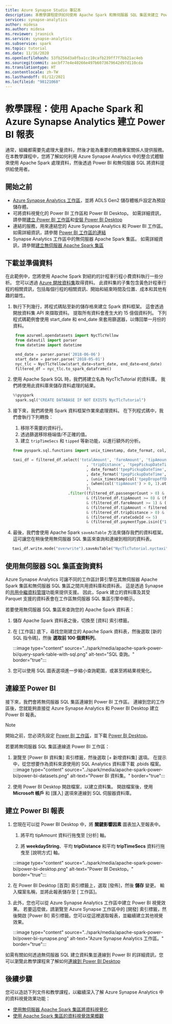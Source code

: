 ```yaml
---
title: Azure Synapse Studio 筆記本
description: 本教學課程提供如何使用 Apache Spark 和無伺服器 SQL 集區來建立 Power BI 儀表板的概觀。
services: synapse-analytics
author: midesa
ms.author: midesa
ms.reviewer: jrasnick
ms.service: synapse-analytics
ms.subservice: spark
ms.topic: tutorial
ms.date: 11/16/2020
ms.openlocfilehash: 53fb256d3a0fba1cc10cafb239ff7f7bb21ac4eb
ms.sourcegitcommit: aacbf77e4e40266e497b6073679642d97d110cda
ms.translationtype: HT
ms.contentlocale: zh-TW
ms.lasthandoff: 01/12/2021
ms.locfileid: "98121068"
---
```

# <a name="tutorial-create-a-power-bi-report-using-apache-spark-and-azure-synapse-analytics"></a>教學課程：使用 Apache Spark 和 Azure Synapse Analytics 建立 Power BI 報表

通常，組織都需要先處理大量資料，然後才能為重要的商務專案關係人提供服務。 在本教學課程中，您將了解如何利用 Azure Synapse Analytics 中的整合式體驗來使用 Apache Spark 處理資料，然後透過 Power BI 和無伺服器 SQL 將資料提供給使用者。

## <a name="before-you-begin"></a>開始之前
- [Azure Synapse Analytics 工作區](../quickstart-create-workspace.md)，並將 ADLS Gen2 儲存體帳戶設定為預設儲存體。 
- 可將資料視覺化的 Power BI 工作區和 Power BI Desktop。 如需詳細資訊，請參閱[建立 Power BI 工作區](/power-bi/service-create-the-new-workspaces)和[安裝 Power BI Desktop](https://powerbi.microsoft.com/downloads/)
- 連結的服務，用來連結您的 Azure Synapse Analytics 和 Power BI 工作區。 如需詳細資訊，請參閱 [Power BI 工作區的連結](../quickstart-power-bi.md)
- Synapse Analytics 工作區中的無伺服器 Apache Spark 集區。 如需詳細資訊，請參閱[建立無伺服器 Apache Spark 集區](../quickstart-create-apache-spark-pool-studio.md)
  
## <a name="download-and-prepare-the-data"></a>下載並準備資料
在此範例中，您將使用 Apache Spark 對紐約的計程車行程小費資料執行一些分析。 您可以透過 [Azure 開放資料集](https://azure.microsoft.com/services/open-datasets/catalog/nyc-taxi-limousine-commission-yellow-taxi-trip-records/)取得資料。 此資料集的子集包含黃色計程車行程的相關資訊，包括每個行程的相關資訊、開始和結束時間及位置、成本和其他有趣的屬性。

1. 執行下列幾行，將程式碼貼至新的儲存格來建立 Spark 資料框架。 這會透過開放資料集 API 來擷取資料。 提取所有資料會產生大約 15 億個資料列。 下列程式碼範例會使用 start_date 和 end_date 來套用篩選器，以傳回單一月份的資料。
   
   ```python
    from azureml.opendatasets import NycTlcYellow
    from dateutil import parser
    from datetime import datetime

    end_date = parser.parse('2018-06-06')
    start_date = parser.parse('2018-05-01')
    nyc_tlc = NycTlcYellow(start_date=start_date, end_date=end_date)
    filtered_df = nyc_tlc.to_spark_dataframe()
   ```
2. 使用 Apache Spark SQL 時，我們將建立名為 NycTlcTutorial 的資料庫。 我們將使用此資料庫來儲存資料處理的結果。
   ```python
   %%pyspark
    spark.sql("CREATE DATABASE IF NOT EXISTS NycTlcTutorial")
   ```
3. 接下來，我們將使用 Spark 資料框架作業來處理資料。 在下列程式碼中，我們會執行下列轉換：
   1. 移除不需要的資料行。
   2. 透過篩選移除極端值/不正確的值。
   3. 建立 ```tripTimeSecs``` 和 ```tipped``` 等新功能，以進行額外的分析。
    ```python
    from pyspark.sql.functions import unix_timestamp, date_format, col, when

    taxi_df = filtered_df.select('totalAmount', 'fareAmount', 'tipAmount', 'paymentType', 'rateCodeId', 'passengerCount'\
                                    , 'tripDistance', 'tpepPickupDateTime', 'tpepDropoffDateTime'\
                                    , date_format('tpepPickupDateTime', 'hh').alias('pickupHour')\
                                    , date_format('tpepPickupDateTime', 'EEEE').alias('weekdayString')\
                                    , (unix_timestamp(col('tpepDropoffDateTime')) - unix_timestamp(col('tpepPickupDateTime'))).alias('tripTimeSecs')\
                                    , (when(col('tipAmount') > 0, 1).otherwise(0)).alias('tipped')
                                    )\
                            .filter((filtered_df.passengerCount > 0) & (filtered_df.passengerCount < 8)\
                                    & (filtered_df.tipAmount >= 0) & (filtered_df.tipAmount <= 25)\
                                    & (filtered_df.fareAmount >= 1) & (filtered_df.fareAmount <= 250)\
                                    & (filtered_df.tipAmount < filtered_df.fareAmount)\
                                    & (filtered_df.tripDistance > 0) & (filtered_df.tripDistance <= 100)\
                                    & (filtered_df.rateCodeId <= 5)
                                    & (filtered_df.paymentType.isin({"1", "2"})))
    ```
4. 最後，我們會使用 Apache Spark ```saveAsTable``` 方法來儲存我們的資料框架。 這可讓您在稍後使用無伺服器 SQL 集區來查詢和連線到相同的資料表。
  ```python
     taxi_df.write.mode("overwrite").saveAsTable("NycTlcTutorial.nyctaxi")
  ```
   
## <a name="query-data-using-serverless-sql-pools"></a>使用無伺服器 SQL 集區查詢資料
Azure Synapse Analytics 可讓不同的工作區計算引擎在其無伺服器 Apache Spark 集區和無伺服器 SQL 集區之間共用資料庫和資料表。 這是透過 Synapse 的[共用中繼資料管理](../metadata/overview.md)功能來提供支援。 因此，Spark 建立的資料庫及其受 Parquet 支援的資料表會在工作區無伺服器 SQL 集區引擎中顯示。

若要使用無伺服器 SQL 集區來查詢您的 Apache Spark 資料表：
   1. 儲存 Apache Spark 資料表之後，切換至 [資料] 索引標籤。
   
   2. 在 [工作區] 底下，尋找您剛建立的 Apache Spark 資料表，然後選取 [新的 SQL 指令碼]，然後 **選取前 100 個資料列**。 
      
      :::image type="content" source="../spark/media/apache-spark-power-bi/query-spark-table-with-sql.png" alt-text="SQL 查詢。" border="true":::

   3. 您可以使用 SQL 圖表選項進一步縮小查詢範圍，或甚至將結果視覺化。

## <a name="connect-to-power-bi"></a>連線至 Power BI
接下來，我們會將無伺服器 SQL 集區連線到 Power BI 工作區。 連線到您的工作區後，您就能夠直接從 Azure Synapse Analytics 和 Power BI Desktop 建立 Power BI 報表。

>[!Note]
> 開始之前，您必須先設定 [Power BI 工作區](../quickstart-power-bi.md)，並下載 [Power BI Desktop](/power-bi/service-create-the-new-workspaces)。  

若要將無伺服器 SQL 集區連線道 Power BI 工作區：

1.  瀏覽至 [Power BI 資料集] 索引標籤，然後選取 [+ 新增資料集] 選項。 在提示中，從您想要作為資料來源使用的 SQL Analytics 資料庫下載 .pbids 檔案。 
   :::image type="content" source="../spark/media/apache-spark-power-bi/power-bi-datasets.png" alt-text="Power BI 資料集。" border="true":::

2.  使用 Power BI Desktop 開啟檔案，以建立資料集。 開啟檔案後，使用 **Microsoft 帳戶** 和 [匯入] 選項來連線到 SQL 伺服器資料庫。 
   

## <a name="create-a-power-bi-report"></a>建立 Power BI 報表
1. 您現在可以從 Power BI Desktop 中，將 **關鍵影響因素** 圖表加入至報表中。
   
   1. 將平均 tipAmount 資料行拖曳至 [分析] 軸。
   
   2. 將 **weekdayString**、平均 **tripDistance** 和平均 **tripTimeSecs** 資料行拖曳至 [說明方式] 軸。 
   
   :::image type="content" source="../spark/media/apache-spark-power-bi/power-bi-desktop.png" alt-text="Power BI Desktop。" border="true":::

2. 在 Power BI Desktop [首頁] 索引標籤上，選取 [發佈]，然後 **儲存** 變更。 輸入檔案名稱，並將此報表儲存至 [ 工作區]。
   
3. 此外，您也可以從 Azure Synapse Analytics 工作區中建立 Power BI 視覺效果。 若要這麼做，請瀏覽至 Azure Synapse 工作區中的 [開發] 索引標籤，然後開啟 [Power BI] 索引標籤。您可以從這裡選取報表，並繼續建立其他視覺效果。 
   
   :::image type="content" source="../spark/media/apache-spark-power-bi/power-bi-synapse.png" alt-text="Azure Synapse Analytics 工作區。" border="true":::

如需有關如何透過無伺服器 SQL 建立資料集並連線到 Power BI 的詳細資訊，您可以瀏覽此教學課程來了解如何[連線到 Power BI Desktop](../../synapse-analytics/sql/tutorial-connect-power-bi-desktop.md)

## <a name="next-steps"></a>後續步驟
您可以造訪下列文件和教學課程，以繼續深入了解 Azure Synapse Analytics 中的資料視覺效果功能：
   - [使用無伺服器 Apache Spark 集區將資料視覺化](../spark/apache-spark-data-visualization-tutorial.md)
   - [使用 Apache Spark 集區的資料視覺效果概觀](../spark/apache-spark-data-visualization.md)